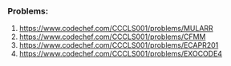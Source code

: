### Problems:  
1. https://www.codechef.com/CCCLS001/problems/MULARR
2. https://www.codechef.com/CCCLS001/problems/CFMM 
3. https://www.codechef.com/CCCLS001/problems/ECAPR201 
4. https://www.codechef.com/CCCLS001/problems/EXOCODE4
